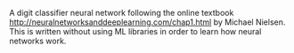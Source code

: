 A digit classifier neural network following the online textbook http://neuralnetworksanddeeplearning.com/chap1.html by Michael Nielsen. This is written without using ML libraries in order to learn how neural networks work.
